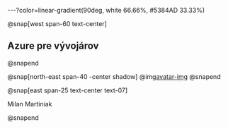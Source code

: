 ---?color=linear-gradient(90deg, white 66.66%, #5384AD 33.33%)

@snap[west span-60 text-center]
## Azure pre vývojárov
@snapend

@snap[north-east span-40 -center shadow]
@img[avatar-img](AzureForDevelopers/assets/img/avatar.jpg)
@snapend


@snap[east span-25 text-center text-07]

Milan Martiniak

@snapend